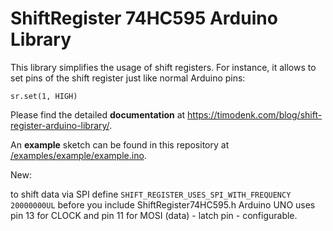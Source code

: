 # ShiftRegister 74HC595 Arduino Library

This library simplifies the usage of shift registers. For instance, it allows to set pins of the shift register just like normal Arduino pins: 
```
sr.set(1, HIGH)
```

Please find the detailed **documentation** at https://timodenk.com/blog/shift-register-arduino-library/.

An **example** sketch can be found in this repository at [/examples/example/example.ino](https://github.com/Simsso/ShiftRegister74HC595/blob/master/examples/example/example.ino).


New:

to shift data via SPI define `SHIFT_REGISTER_USES_SPI_WITH_FREQUENCY 20000000UL` before you include ShiftRegister74HC595.h 
Arduino UNO uses pin 13 for CLOCK and pin 11 for MOSI (data) - latch pin - configurable.
